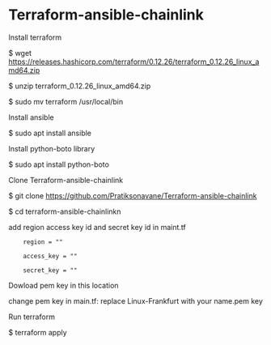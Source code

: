 # Terraform-ansible-chainlink

Install terraform

$ wget https://releases.hashicorp.com/terraform/0.12.26/terraform_0.12.26_linux_amd64.zip

$ unzip terraform_0.12.26_linux_amd64.zip

$ sudo mv terraform /usr/local/bin

Install ansible

$ sudo apt install ansible

Install python-boto library

$ sudo apt install python-boto

Clone Terraform-ansible-chainlink

$ git clone https://github.com/Pratiksonavane/Terraform-ansible-chainlink

$ cd terraform-ansible-chainlinkn

add region access key id and secret key id in maint.tf 

        region = ""
        
        access_key = ""
        
        secret_key = ""
        

Dowload pem key in this location

change pem key in main.tf: replace Linux-Frankfurt with your name.pem key

Run terraform 

$ terraform apply







